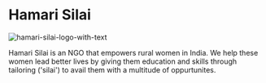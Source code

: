 # Hamari Silai

![hamari-silai-logo-with-text](https://user-images.githubusercontent.com/73580740/168459546-1217db02-9f20-490c-956d-72e9665e6fe6.png) 

Hamari Silai is an NGO that empowers rural women in India. We help these women lead better lives by giving them education and skills through tailoring ('silai') to avail them with a multitude of oppurtunites.
